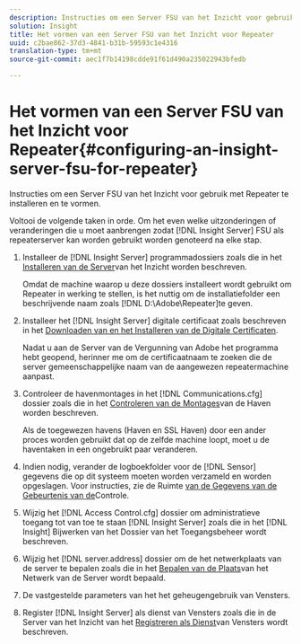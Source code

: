 ```yaml
---
description: Instructies om een Server FSU van het Inzicht voor gebruik met Repeater te installeren en te vormen.
solution: Insight
title: Het vormen van een Server FSU van het Inzicht voor Repeater
uuid: c2bae862-37d3-4841-b31b-59593c1e4316
translation-type: tm+mt
source-git-commit: aec1f7b14198cdde91f61d490a235022943bfedb

---
```



# Het vormen van een Server FSU van het Inzicht voor Repeater{#configuring-an-insight-server-fsu-for-repeater}

Instructies om een Server FSU van het Inzicht voor gebruik met Repeater te installeren en te vormen.

Voltooi de volgende taken in orde. Om het even welke uitzonderingen of veranderingen die u moet aanbrengen zodat [!DNL Insight Server] FSU als repeaterserver kan worden gebruikt worden genoteerd na elke stap.

1. Installeer de [!DNL Insight Server] programmadossiers zoals die in het [Installeren van de Server](../../../../home/c-inst-svr/c-install-ins-svr/c-install-ins-svr.md#concept-1c796b4ca427474f99ec6ba34d8254cd)van het Inzicht worden beschreven.

   Omdat de machine waarop u deze dossiers installeert wordt gebruikt om Repeater in werking te stellen, is het nuttig om de installatiefolder een beschrijvende naam zoals [!DNL D:\Adobe\Repeater]te geven.

1. Installeer het [!DNL Insight Server] digitale certificaat zoals beschreven in het [Downloaden van en het Installeren van de Digitale Certificaten](../../../../home/c-inst-svr/c-install-ins-svr/t-install-proc-inst-svr-dpu/c-dnld-dgtl-cert/c-dnld-dgtl-cert.md#concept-4f79c240492f4e52b6375b4b3bbefa17).

   Nadat u aan de Server van de Vergunning van Adobe het programma hebt geopend, herinner me om de certificaatnaam te zoeken die de server gemeenschappelijke naam van de aangewezen repeatermachine aanpast.

1. Controleer de havenmontages in het [!DNL Communications.cfg] dossier zoals die in het [Controleren van de Montages](../../../../home/c-inst-svr/c-install-ins-svr/t-install-proc-inst-svr-dpu/t-chk-pt-stgs.md#task-a91191b0a19e4437aa535a27c734ae64)van de Haven worden beschreven.

   Als de toegewezen havens (Haven en SSL Haven) door een ander proces worden gebruikt dat op de zelfde machine loopt, moet u de haventaken in een ongebruikt paar veranderen.

1. Indien nodig, verander de logboekfolder voor de [!DNL Sensor] gegevens die op dit systeem moeten worden verzameld en worden opgeslagen. Voor instructies, zie de Ruimte [van de Gegevens van de Gebeurtenis van de](../../../../home/c-inst-svr/c-admin-inst-svr/c-mntr-disk-spc/t-mntr-evt-data-spc.md#task-a54d4bd16b96437f943cd09e5d848440)Controle.
1. Wijzig het [!DNL Access Control.cfg] dossier om administratieve toegang tot van toe te staan [!DNL Insight Server] zoals die in het [!DNL Insight] Bijwerken van het Dossier [](../../../../home/c-inst-svr/c-install-ins-svr/t-install-proc-inst-svr-dpu/c-updt-accss-ctrl-file.md#concept-fb9aa0c0e0664c018528f56d01c4808d)van het Toegangsbeheer wordt beschreven.
1. Wijzig het [!DNL server.address] dossier om de het netwerkplaats van de server te bepalen zoals die in het [Bepalen van de Plaats](../../../../home/c-inst-svr/c-install-ins-svr/t-install-proc-inst-svr-dpu/c-svrs-ntwk-loc/c-svrs-ntwk-loc.md#concept-87dd2aa3448c415ca1285bc445a8c649)van het Netwerk van de Server wordt bepaald.
1. De vastgestelde parameters van het het geheugengebruik van Vensters.
1. Register [!DNL Insight Server] als dienst van Vensters zoals die in de Server van het Inzicht van het [Registreren als Dienst](../../../../home/c-inst-svr/c-install-ins-svr/t-install-proc-inst-svr-dpu/c-reg-wdws-svc.md#concept-f2c7aa891d544a2595aa01d0d796a540)van Vensters wordt beschreven.
